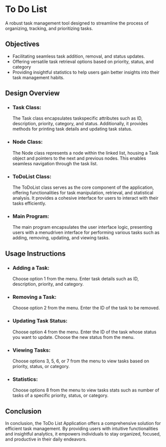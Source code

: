 
# To Do List

A robust task management tool designed to streamline the process of organizing, tracking, and prioritizing tasks.




## Objectives
 - Facilitating seamless task addition, removal, and status updates.
 -	Offering versatile task retrieval options based on priority, status, and category
 - Providing insightful statistics to help users gain better insights into their task management habits.
## Design Overview
-  ### Task Class:
    The Task class encapsulates taskspecific attributes such as ID, description, priority, category, and status. Additionally, it provides methods for printing task details and updating task status.
- ### Node Class:
    The Node class represents a node within the linked list, housing a Task object and pointers to the next and previous nodes. This enables seamless navigation through the task list.
- ### ToDoList Class:
    The ToDoList class serves as the core component of the application, offering functionalities for task manipulation, retrieval, and statistical analysis. It provides a cohesive interface for users to interact with their tasks efficiently.
- ### Main Program:
    The main program encapsulates the user interface logic, presenting users with a menudriven interface for performing various tasks such as adding, removing, updating, and viewing tasks.
##  Usage Instructions
-  ### Adding a Task:
    Choose option 1 from the menu. Enter task details such as ID, description, priority, and category.

- ### Removing a Task:
    Choose option 2 from the menu. Enter the ID of the task to be removed.
- ### Updating Task Status:
    Choose option 4 from the menu. Enter the ID of the task whose status you want to update. Choose the new status from the menu.
- ### Viewing Tasks:
    Choose options 3, 5, 6, or 7 from the menu to view tasks based on priority, status, or category.
- ### Statistics:
    Choose options 8 from the menu to view tasks stats such as number of tasks of a specific priority, status, or category.
## Conclusion
In conclusion, the ToDo List Application offers a comprehensive solution for efficient task management. By providing users with intuitive functionalities and insightful analytics, it empowers individuals to stay organized, focused, and productive in their daily endeavors.

